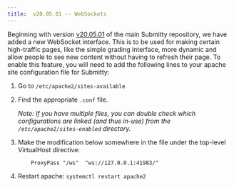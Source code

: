 ```yaml
---
title:  v20.05.01 -- WebSockets
---
```


Beginning with version
[v20.05.01](https://github.com/Submitty/Submitty/releases/v20.05.01)
of the main Submitty repository, we have added a new WebSocket
interface. This is to be used for making certain high-traffic pages,
like the simple grading interface, more dynamic and allow people
to see new content without having to refresh their page. To enable this
feature, you will need to add the following lines to your apache
site configuration file for Submitty:

1. Go to `/etc/apache2/sites-available`

2. Find the appropriate `.conf` file.

   _Note: If you have multiple files, you can double check which
   configurations are linked (and thus in-use) from the
   `/etc/apache2/sites-enabled` directory._

3. Make the modification below somewhere in the file under the
top-level VirtualHost directive:

    ```text
        ProxyPass "/ws"  "ws://127.0.0.1:41983/"
    ```

4. Restart apache: `systemctl restart apache2`
